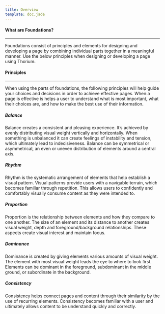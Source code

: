 ```yaml
---
title: Overview
template: doc.jade
---
```


#### What are Foundations?

---

Foundations consist of principles and elements for designing and developing a page by combining individual parts together in a meaningful manner. Use the below principles when designing or developing a page using Thorium.

#### Principles

---

When using the parts of foundations, the following principles will help guide your choices and decisions in order to achieve effective pages. When a page is effective is helps a user to understand what is most important, what their choices are, and how to make the best use of their information.

##### Balance

Balance creates a consistent and pleasing experience. It’s achieved by evenly distributing visual weight vertically and horizontally. When something is unbalanced it can create feelings of instability and tension, which ultimately lead to indecisiveness. Balance can be symmetrical or asymmetrical, an even or uneven distribution of elements around a central axis.

##### Rhythm

Rhythm is the systematic arrangement of elements that help establish a visual pattern. Visual patterns provide users with a navigable terrain, which becomes familiar through repetition. This allows users to confidently and comfortably visually consume content as they were intended to.

##### Proportion

Proportion is the relationship between elements and how they compare to one another. The size of an element and its distance to another creates visual weight, depth and foreground/background relationships. These aspects create visual interest and maintain focus.

##### Dominance

Dominance is created by giving elements various amounts of visual weight.  The element with most visual weight leads the eye to where to look first. Elements can be dominant in the foreground, subdominant in the middle ground, or subordinate in the background.

##### Consistency

Consistency helps connect pages and content through their similarity by the use of recurring elements. Consistency becomes familiar with a user and ultimately allows content to be understand quickly and correctly.
